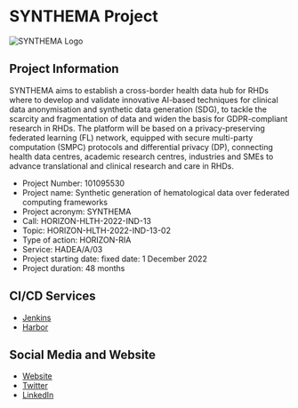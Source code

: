# SYNTHEMA Project

![SYNTHEMA Logo]([./images/SYNTHEMA_Logo_Horizontal.png](https://github.com/synthema-project/.github/blob/master/images/SYNTHEMA_Logo_Horizontal.png))

## Project Information

SYNTHEMA aims to establish a cross-border health data hub for RHDs where to develop and validate
innovative AI-based techniques for clinical data anonymisation and synthetic data generation (SDG), to
tackle the scarcity and fragmentation of data and widen the basis for GDPR-compliant research in RHDs.
The platform will be based on a privacy-preserving federated learning (FL) network, equipped with secure
multi-party computation (SMPC) protocols and differential privacy (DP), connecting health data centres,
academic research centres, industries and SMEs to advance translational and clinical research and care in RHDs.

* Project Number: 101095530
* Project name: Synthetic generation of hematological data over federated computing frameworks
* Project acronym: SYNTHEMA
* Call: HORIZON-HLTH-2022-IND-13
* Topic: HORIZON-HLTH-2022-IND-13-02
* Type of action: HORIZON-RIA
* Service: HADEA/A/03
* Project starting date: fixed date: 1 December 2022
* Project duration: 48 months

## CI/CD Services

* [Jenkins](https://jenkins.synthema.rid-intrasoft.eu)
* [Harbor](https://harbor.synthema.rid-intrasoft.eu)

## Social Media and Website

* [Website](https://synthema.eu/)
* [Twitter](https://twitter.com/synthema_eu)
* [LinkedIn](https://www.linkedin.com/company/synthema/)
